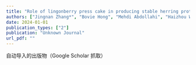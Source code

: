 ```yaml
---
title: "Role of lingonberry press cake in producing stable herring protein isolates via pH-shift processing: A dose response study"
authors: ["Jingnan Zhang*", "Bovie Hong", "Mehdi Abdollahi", "Haizhou Wu", "Ingrid Undeland"]
date: 2024-01-01
publication_types: ["2"]
publication: "Unknown Journal"
url_pdf: ""
---
```


自动导入的出版物（Google Scholar 抓取）
